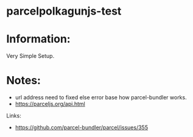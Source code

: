 # parcelpolkagunjs-test

# Information:
 Very Simple Setup.

# Notes:
 * url address need to fixed else error base how parcel-bundler works.
 * https://parceljs.org/api.html

Links:
 * https://github.com/parcel-bundler/parcel/issues/355